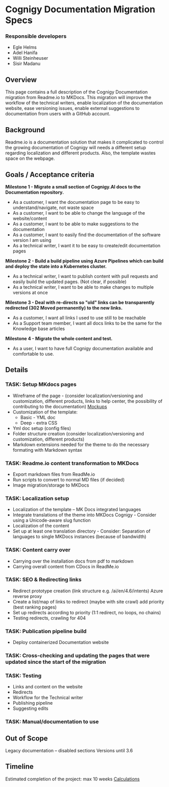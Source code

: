 # Cognigy Documentation Migration Specs
 
### Responsible developers 
- Egle Helms 
- Adel Hanifa 
- Willi Steinheuser 
- Sisir Madanu 
 
## Overview 

This page contains a full description of the Cognigy Documentation migration from Readme.io to MKDocs. This migration will improve the workflow of the technical writers, enable localization of the documentation website, ease versioning issues, enable external suggestions to documentation from users with a GitHub account.  

## Background 

Readme.io is a documentation solution that makes it complicated to control the growing documentation of Cognigy will needs a different setup regarding localization and different products. Also, the template wastes space on the webpage. 

 ## Goals / Acceptance criteria 

**Milestone 1 - Migrate a small section of Cognigy.AI docs to the Documentation repository.** 

- As a customer, I want the documentation page to be easy to understand/navigate, not waste space
- As a customer, I want to be able to change the language of the website/content 
- As a customer, I want to be able to make suggestions to the documentation 
- As a customer, I want to easily find the documentation of the software version I am using 
- As a technical writer, I want it to be easy to create/edit documentation pages 

**Milestone 2 - Build a build pipeline using Azure Pipelines which can build and deploy the state into a Kubernetes cluster.**

- As a technical writer, I want to publish content with pull requests and easily build the updated pages. 
(Not clear, if possible)
- As a technical writer, I want to be able to make changes to multiple versions at once 

**Milestone 3 - Deal with re-directs so "old" links can be transparently redirected (302 Moved permanently) to the new links.**

- As a customer, I want all links I used to use still to be reachable 
- As a Support team member, I want all docs links to be the same for the Knowledge base articles 

**Milestone 4 - Migrate the whole content and test.**

- As a user, I want to have full Cognigy documentation available and comfortable to use. 

## Details 

### TASK: Setup MKdocs pages 

* Wireframe of the page - (consider localization/versioning and customization, different products, links to help center, the possibility of contributing to the documentation) [Mockups](https://cognigy-my.sharepoint.com/:p:/p/e_helms/ERmzmCBm6yRCvzeoO2lWWXgBVDmxG63AN8B0bemyePyg-w?e=ocrF9x)
* Customization of the template: 
	* Basic - YML doc 
	* Deep - extra CSS 
* Yml doc setup (config files) 
* Folder structure creation (consider localization/versioning and customization, different products) 
* Markdown extensions needed for the theme to do the necessary formating with Markdown syntax

### TASK: Readme.io content transformation to MKDocs 

* Export markdown files from ReadMe.io 
* Run scripts to convert to normal MD files (if decided) 
* Image migration/storage to MKDocs 
 
### TASK: Localization setup 

* Localization of the template – MK Docs integrated languages 
* Integrate translations of the theme into MKDocs Cognigy - Consider using a Unicode-aware slug function 
* Localization of the content 
* Set up at least one translation directory - Consider: Separation of languages to single MKDocs instances (because of bandwidth) 

### TASK: Content carry over 

* Carrying over the installation docs from pdf to markdown 
* Carrying overall content from CDocs in ReadMe.io 

### TASK: SEO & Redirecting links 

* Redirect prototype creation (link structure e.g. /ai/en/4.6/intents) Azure reverse proxy 
* Create a list/map of links to redirect (maybe with site crawl) add priority (best ranking pages) 
* Set up redirects according to priority (1:1 redirect, no loops, no chains) 
* Testing redirects, crawling for 404 

### TASK: Publication pipeline build 

* Deploy containerized Documentation website 

### TASK: Cross-checking and updating the pages that were updated since the start of the migration 

### TASK: Testing 

* Links and content on the website 
* Redirects 
* Workflow for the Technical writer 
* Publishing pipeline 
* Suggesting edits 
 
### TASK: Manual/documentation to use 

## Out of Scope 
Legacy documentation – disabled sections 
Versions until 3.6

## Timeline

Estimated completion of the project: max 10 weeks
[Calculations](https://cognigy-my.sharepoint.com/:w:/p/e_helms/EVVQbFjLDJFAp1N2Idy2Jl8BiJxcayCFH2MUqDWIiLzigQ?e=KAX8xD)